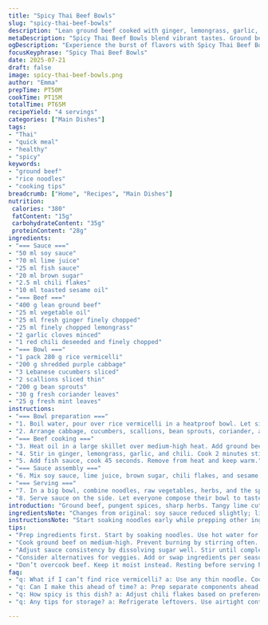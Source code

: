 ```yaml
---
title: "Spicy Thai Beef Bowls"
slug: "spicy-thai-beef-bowls"
description: "Lean ground beef cooked with ginger, lemongrass, garlic, and chilies. Rice vermicelli noodles soaked until tender. Crisp shredded purple cabbage, sliced Lebanese cucumbers, scallions, bean sprouts, fresh cilantro and mint leaves. Sauce made from soy, lime juice, fish sauce, brown sugar, and red curry paste. Ingredients rearranged and quantities adjusted. Chili flakes and toasted sesame oil swapped in for a twist. Quick to prepare with components combined for customized bowls by the diners."
metaDescription: "Spicy Thai Beef Bowls blend vibrant tastes. Ground beef, fresh herbs, crunchy veggies topped with zesty sauce makes a bowlful of flavors."
ogDescription: "Experience the burst of flavors with Spicy Thai Beef Bowls, featuring beef, fresh herbs, and zesty sauce all served in customizable bowls."
focusKeyphrase: "Spicy Thai Beef Bowls"
date: 2025-07-21
draft: false
image: spicy-thai-beef-bowls.png
author: "Emma"
prepTime: PT50M
cookTime: PT15M
totalTime: PT65M
recipeYield: "4 servings"
categories: ["Main Dishes"]
tags:
- "Thai"
- "quick meal"
- "healthy"
- "spicy"
keywords:
- "ground beef"
- "rice noodles"
- "cooking tips"
breadcrumb: ["Home", "Recipes", "Main Dishes"]
nutrition: 
 calories: "380"
 fatContent: "15g"
 carbohydrateContent: "35g"
 proteinContent: "28g"
ingredients:
- "=== Sauce ==="
- "50 ml soy sauce"
- "70 ml lime juice"
- "25 ml fish sauce"
- "20 ml brown sugar"
- "2.5 ml chili flakes"
- "10 ml toasted sesame oil"
- "=== Beef ==="
- "400 g lean ground beef"
- "25 ml vegetable oil"
- "25 ml fresh ginger finely chopped"
- "25 ml finely chopped lemongrass"
- "2 garlic cloves minced"
- "1 red chili deseeded and finely chopped"
- "=== Bowl ==="
- "1 pack 280 g rice vermicelli"
- "200 g shredded purple cabbage"
- "3 Lebanese cucumbers sliced"
- "2 scallions sliced thin"
- "200 g bean sprouts"
- "30 g fresh coriander leaves"
- "25 g fresh mint leaves"
instructions:
- "=== Bowl preparation ==="
- "1. Boil water, pour over rice vermicelli in a heatproof bowl. Let sit 4 minutes until soft. Drain, rinse with cold water. Cut into thirds. Set aside."
- "2. Arrange cabbage, cucumbers, scallions, bean sprouts, coriander, and mint on a large serving platter."
- "=== Beef cooking ==="
- "3. Heat oil in a large skillet over medium-high heat. Add ground beef, breaking it up with a wooden spoon. Cook until mostly browned, about 6 minutes."
- "4. Stir in ginger, lemongrass, garlic, and chili. Cook 2 minutes stirring constantly."
- "5. Add fish sauce, cook 45 seconds. Remove from heat and keep warm."
- "=== Sauce assembly ==="
- "6. Mix soy sauce, lime juice, brown sugar, chili flakes, and sesame oil in a small bowl. Stir until sugar dissolves."
- "=== Serving ==="
- "7. In a big bowl, combine noodles, raw vegetables, herbs, and the spiced beef."
- "8. Serve sauce on the side. Let everyone compose their bowl to taste."
introduction: "Ground beef, pungent spices, sharp herbs. Tangy lime cuts through richness. Noodles soften, soak up sauce. Crunch from cabbage and beansprouts. Mint and coriander fresh as a breeze. Each bite bursts flavors, spicy and citrusy. Make your bowl own way. Start with noodles. Pile on herbs, veg. Top with beef sizzling hot. Pour sauce generous or light. Quick soak. Stir fry then rest. Fast to serve but tastes like hours in kitchen. Simple, vibrant, no need to fuss. Thai street vibes in your kitchen. Chili flakes hit in sauce instead of curry paste for punch. Sesame oil adds nutty hint. All mixed textures, colors. Bold and bright. Sharing style. Four bowls, multiple ways. Eat immediately or save some sauce for later dipping. Easy to scale up or down."
ingredientsNote: "Changes from original: soy sauce reduced slightly; lime juice increased for sharper acidity. Fish sauce cut down for less saltiness. Brown sugar replaces plain to deepen sweetness. Added chili flakes swapped in place of Thai red curry paste to adjust heat profile, easier to find in store. Toasted sesame oil for nutty aroma instead of vegetable oil only. Ground beef reduced by 50 g balancing sauce ratio with less oil used. Vegetables pared back with slightly less cabbage and bean sprouts for streamlined bowl. Vermicelli shortened to 280 g allowing for noodle-heavy bites without overpowering fresh ingredients. Fresh herbs kept plentiful for vibrancy and brightness. Overall quantities adjusted to maintain balanced flavor while slightly reducing intense spice levels."
instructionsNote: "Start soaking noodles early while prepping other ingredients for efficient timing. Soak 1 min longer than original to ensure tender but not mushy noodles. Cook beef at medium-high instead of high, results in more even browning and less risk of overcooking the aromatics added later. Stir eggs, lemongrass, ginger, and chili well into beef evenly, cook 2 min extra to bloom flavors fully without burning garlic. Sauce stirred until sugar fully dissolved ensures smoother coating on noodles and meat. Serve sauce separately to allow guests freedom to adjust spiciness and tang. Garnish bowl with fresh herbs after discs of cool veg arranged on platter for visual appeal. Mix bowls just before serving to prevent sogginess. Leaving beef warm on low heat until serving helps flavors settle and meld. Cut noodles shorter for easier eating with chopsticks or forks, especially for kids or group setting. Spicy hints delivered by chili flakes instead of fresh chilies create steady background heat rather than sharp bursts."
tips:
- "Prep ingredients first. Start by soaking noodles. Use hot water for softening. Rinse cold after. Keeps them from sticking later. Vegetables shredded fine. Sizes matter in bowls. Each crunch counts."
- "Cook ground beef on medium-high. Prevent burning by stirring often. Add aromatics after some browning. Prevent garlic from turning bitter. Don’t rush the process. Let flavors bloom fully."
- "Adjust sauce consistency by dissolving sugar well. Stir until completely gone. A smooth sauce coats better. Set sauce aside till serving. Serves guests to portion as they wish. No soggy noodles."
- "Consider alternatives for veggies. Add or swap ingredients per season. Carrots or bell peppers could work. Fresh herbs are key. Don’t skimp on coriander and mint."
- "Don’t overcook beef. Keep it moist instead. Resting before serving helps meld the flavors. Warm but not hot. Serve bowls quickly for best texture. Timing crucial for crispy ingredients."
faq:
- "q: What if I can’t find rice vermicelli? a: Use any thin noodle. Cooking time varies. Adjust as necessary. Or try zucchini noodles. They add crunch."
- "q: Can I make this ahead of time? a: Prep separate components ahead. Noodles can stick. Store sauce separately. Beef too. Mix before serving."
- "q: How spicy is this dish? a: Adjust chili flakes based on preference. Start light then add more. Everybody likes it different. Easy to customize."
- "q: Any tips for storage? a: Refrigerate leftovers. Use airtight container. Consume within 2 days. Reheat gently. Noodles might dry out."

---
```

